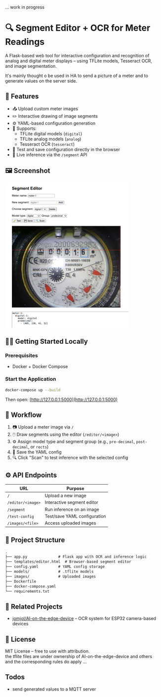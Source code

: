 ... work in progress

# 🔍 Segment Editor + OCR for Meter Readings

A Flask-based web tool for interactive configuration and recognition of analog and digital meter displays – using TFLite models, Tesseract OCR, and image segmentation.

It's mainly thought o be used in HA to send a picture of a meter and to generate values on the server side.

## 🚀 Features

- 📤 Upload custom meter images
- ✏️ Interactive drawing of image segments
- ⚙️ YAML-based configuration generation
- 🧠 Supports:
  - TFLite digital models (`digital`)
  - TFLite analog models (`analog`)
  - Tesseract OCR (`tesseract`)
- 🔁 Test and save configuration directly in the browser
- 🎯 Live inference via the `/segment` API

## 🖼️ Screenshot

<img src="SegmentEditor.png" alt="Segment Editor UI" width="400"/>

## 🧑‍💻 Getting Started Locally

### Prerequisites

- Docker + Docker Compose

### Start the Application

```bash
docker-compose up --build
```

Then open: [http://127.0.0.1:5000](http://127.0.0.1:5000)

## 🧪 Workflow

1. 📷 Upload a meter image via `/`
2. 🖱️ Draw segments using the editor (`/editor/<image>`)
3. ⚙️ Assign model type and segment group (e.g., `pre-decimal`, `post-decimal`, or `rects`)
4. 💾 Save the YAML config
5. 🔍 Click "Scan" to test inference with the selected config

## ⚙️ API Endpoints

| URL                 | Purpose                        |
|---------------------|--------------------------------|
| `/`                 | Upload a new image             |
| `/editor/<image>`   | Interactive segment editor     |
| `/segment`          | Run inference on an image      |
| `/test-config`      | Test/save YAML configuration   |
| `/images/<file>`    | Access uploaded images         |

## 📁 Project Structure

```
.
├── app.py              # Flask app with OCR and inference logic
├── templates/editor.html  # Browser-based segment editor
├── config.yaml         # YAML config storage
├── models/             # .tflite models
├── images/             # Uploaded images
├── Dockerfile
├── docker-compose.yaml
└── requirements.txt
```

## 🔗 Related Projects

- [jomjol/AI-on-the-edge-device](https://github.com/jomjol/AI-on-the-edge-device) – OCR system for ESP32 camera-based devices

## 📖 License

MIT License – free to use with attribution.\
the tflite files are under ownership of AI-on-the-edge-device and others and the corresponding rules do apply ...

## Todos
- send generated values to a MQTT server 


